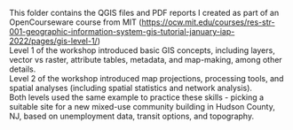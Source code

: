 This folder contains the QGIS files and PDF reports I created as part of an OpenCourseware course from MIT (https://ocw.mit.edu/courses/res-str-001-geographic-information-system-gis-tutorial-january-iap-2022/pages/gis-level-1/) <br/>
Level 1 of the workshop introduced basic GIS concepts, including layers, vector vs raster, attribute tables, metadata, and map-making, among other details. <br/>
Level 2 of the workshop introduced map projections, processing tools, and spatial analyses (including spatial statistics and network analysis). <br/>
Both levels used the same example to practice these skills - picking a suitable site for a new mixed-use community building in Hudson County, NJ, based on unemployment data, transit options, and topography.

